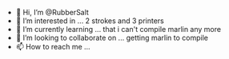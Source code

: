 - 👋 Hi, I’m @RubberSalt
- 👀 I’m interested in ... 2 strokes and 3 printers
- 🌱 I’m currently learning ... that i can't compile marlin any more
- 💞️ I’m looking to collaborate on ... getting marlin to compile
- 📫 How to reach me ...

<!---
RubberSalt/RubberSalt is a ✨ special ✨ repository because its `README.md` (this file) appears on your GitHub profile.
You can click the Preview link to take a look at your changes.
--->
